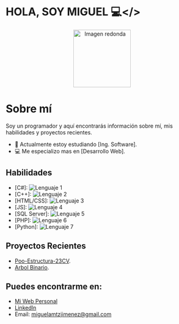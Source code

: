 
HOLA, SOY MIGUEL 💻</>
==============

<p align="center">
  <img src="https://cdn-icons-png.flaticon.com/512/25/25231.png" alt="Imagen redonda" width="150px">
</p>

Sobre mí
=============
Soy un programador y aquí encontrarás información sobre mí, mis habilidades y proyectos recientes.
- 🌱 Actualmente estoy estudiando [Ing. Software].
- 💻 Me especializo mas en [Desarrollo Web].

## Habilidades
- [C#]:  ![Lenguaje 1](https://img.shields.io/badge/Nivel-Intermedio-brightgreen)
- [C++]:  ![Lenguaje 2](https://img.shields.io/badge/Nivel-Intermedio-brightgreen)
- [HTML/CSS]:  ![Lenguaje 3](https://img.shields.io/badge/Nivel-Avanzado-brightgreen)
- [JS]:  ![Lenguaje 4](https://img.shields.io/badge/Nivel-Intermedio-brightgreen)
- [SQL Server]:  ![Lenguaje 5](https://img.shields.io/badge/Nivel-Principiante-brightgreen)
- [PHP]:  ![Lenguaje 6](https://img.shields.io/badge/Nivel-Principiante-brightgreen)
- [Python]:  ![Lenguaje 7](https://img.shields.io/badge/Nivel-Principiante-brightgreen)

## Proyectos Recientes
- [Poo-Estructura-23CV]([enlace-al-proyecto-1](https://github.com/MARTINEZ-JIMENEZ-MIGUEL-ANTONIO/Poo-Estructura23CV)).
- [Arbol Binario](https://github.com/MARTINEZ-JIMENEZ-MIGUEL-ANTONIO/Arbol-Binario).

## Puedes encontrarme en:
- [Mi Web Personal](https://MARTINEZ-JIMENEZ-MIGUEL-ANTONIO.github.io)
- [LinkedIn](https://www.linkedin.com/in/miguel-antonio-martínez-jiménez-90257021b/)
- Email: miguelamtzjimenez@gmail.com

<!--
**MARTINEZ-JIMENEZ-MIGUEL-ANTONIO/MARTINEZ-JIMENEZ-MIGUEL-ANTONIO** is a ✨ _special_ ✨ repository because its `README.md` (this file) appears on your GitHub profile.

Here are some ideas to get you started:

- 🔭 I’m currently working on ...
- 🌱 I’m currently learning ...
- 👯 I’m looking to collaborate on ...
- 🤔 I’m looking for help with ...
- 💬 Ask me about ...
- 📫 How to reach me: ...
- 😄 Pronouns: ...
- ⚡ Fun fact: ...
-->
